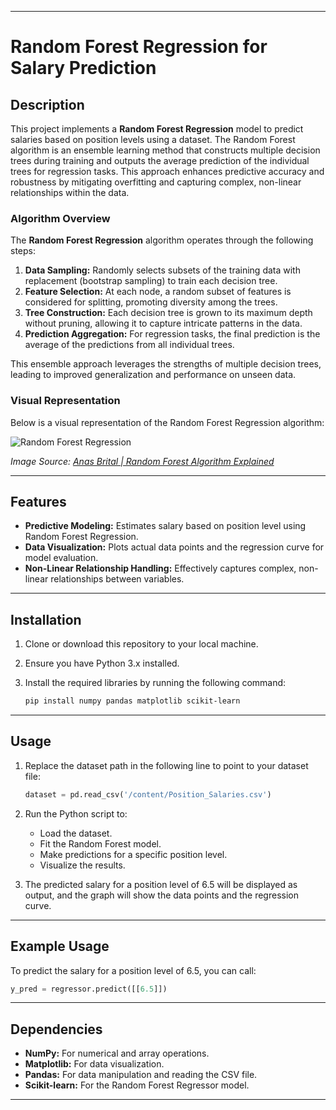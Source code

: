 

---

# Random Forest Regression for Salary Prediction

## Description

This project implements a **Random Forest Regression** model to predict salaries based on position levels using a dataset. The Random Forest algorithm is an ensemble learning method that constructs multiple decision trees during training and outputs the average prediction of the individual trees for regression tasks. This approach enhances predictive accuracy and robustness by mitigating overfitting and capturing complex, non-linear relationships within the data.

### Algorithm Overview

The **Random Forest Regression** algorithm operates through the following steps:

1. **Data Sampling:** Randomly selects subsets of the training data with replacement (bootstrap sampling) to train each decision tree.
2. **Feature Selection:** At each node, a random subset of features is considered for splitting, promoting diversity among the trees.
3. **Tree Construction:** Each decision tree is grown to its maximum depth without pruning, allowing it to capture intricate patterns in the data.
4. **Prediction Aggregation:** For regression tasks, the final prediction is the average of the predictions from all individual trees.

This ensemble approach leverages the strengths of multiple decision trees, leading to improved generalization and performance on unseen data.

### Visual Representation

Below is a visual representation of the Random Forest Regression algorithm:

![Random Forest Regression](https://www.researchgate.net/profile/Anas-Brital/publication/358259186/figure/fig1/AS:1069073583585280@1642610293582/Concept-of-a-random-forest-regression-model-after-14.png)

*Image Source: [Anas Brital | Random Forest Algorithm Explained](https://anasbrital98.github.io/blog/2021/Random-Forest/)*

---

## Features

- **Predictive Modeling:** Estimates salary based on position level using Random Forest Regression.
- **Data Visualization:** Plots actual data points and the regression curve for model evaluation.
- **Non-Linear Relationship Handling:** Effectively captures complex, non-linear relationships between variables.

---

## Installation

1. Clone or download this repository to your local machine.
2. Ensure you have Python 3.x installed.
3. Install the required libraries by running the following command:

   ```bash
   pip install numpy pandas matplotlib scikit-learn
   ```

---

## Usage

1. Replace the dataset path in the following line to point to your dataset file:

   ```python
   dataset = pd.read_csv('/content/Position_Salaries.csv')
   ```

2. Run the Python script to:
   - Load the dataset.
   - Fit the Random Forest model.
   - Make predictions for a specific position level.
   - Visualize the results.

3. The predicted salary for a position level of 6.5 will be displayed as output, and the graph will show the data points and the regression curve.

---

## Example Usage

To predict the salary for a position level of 6.5, you can call:

```python
y_pred = regressor.predict([[6.5]])
```

---

## Dependencies

- **NumPy:** For numerical and array operations.
- **Matplotlib:** For data visualization.
- **Pandas:** For data manipulation and reading the CSV file.
- **Scikit-learn:** For the Random Forest Regressor model.

---

